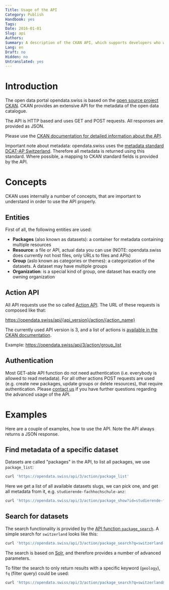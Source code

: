 ```yaml
---
Title: Usage of the API
Category: Publish
Handbook: yes
Tags:
Date: 2016-01-01
Slug: api
Authors:
Summary: A description of the CKAN API, which supports developers who want to write code that interacts with opendata.swiss and the metadata published here.
Lang: en
Draft: no
Hidden: no
Untranslated: yes
---
```


<a name="introduction"></a>
# Introduction

The open data portal opendata.swiss is based on the [open source project CKAN](http://ckan.org).
CKAN provides an extensive API for the metadata of the open data catalogue.

The API is HTTP based and uses GET and POST requests.
All responses are provided as JSON.

Please use the [CKAN documentation for detailed information about the API](http://docs.ckan.org/en/latest/api/).

Important note about metadata: opendata.swiss uses the [metadata standard DCAT-AP Switzerland](/en/library/ch-dcat-ap). Therefore all metadata is returned using this standard. Where possible, a mapping to CKAN standard fields is provided by the API.

<a name="concepts"></a>
# Concepts

CKAN uses internally a number of concepts, that are important to understand in order to use the API properly.

<a name="entities"></a>
## Entities

First of all, the following entities are used:

* **Packages** (also known as datasets): a container for metadata containing multiple resources
* **Resource**: a file or API, actual data you can use (NOTE: opendata.swiss does currently not host files, only URLs to files and APIs)
* **Group** (aslo known as categories or themes): a categorization of the datasets. A dataset may have multiple groups
* **Organization**: is a special kind of group, one dataset has exactly one owning organization

<a name="action-api"></a>
## Action API

All API requests use the so called [Action API](http://docs.ckan.org/en/latest/api/#action-api-reference).
The URL of these requests is composed like that:

https://opendata.swiss/api/{api_version}/action/{action_name}

The currently used API version is 3, and a list of actions is [available in the CKAN documentation](http://docs.ckan.org/en/latest/api/#action-api-reference).

Example: https://opendata.swiss/api/3/action/group_list

<a name="authentication"></a>
## Authentication

Most GET-able API function do not need authentication (i.e. everybody is allowed to read metadata).
For all other actions POST requests are used (e.g. create new packages, update groups or delete resources), that require authentication.
Please [contact us](mailto:opendata@bar.admin.ch) if you have further questions regarding the advanced usage of the API.


<a name="examples"></a>
# Examples

Here are a couple of examples, how to use the API.
Note the API always returns a JSON response.

## Find metadata of a specific dataset

Datasets are called "packages" in the API, to list all packages, we use `package_list`:

```bash
curl 'https://opendata.swiss/api/3/action/package_list'
```

Here we get a list of all available datasets slugs, we can pick one, and get all metadata from it, e.g. `studierende-fachhochschule-anz`:

```bash
curl 'https://opendata.swiss/api/3/action/package_show?id=studierende-fachhochschule-anz'
```

## Search for datasets

The search functionality is provided by the [API function `package_search`](http://docs.ckan.org/en/latest/api/#ckan.logic.action.get.package_search).
A simple search for `switzerland` looks like this:

```bash
curl 'https://opendata.swiss/api/3/action/package_search?q=switzerland'
```

The search is based on [Solr](http://lucene.apache.org/solr/), and therefore provides a number of advanced parameters.

To filter the search to only return results with a specific keyword (`geology`), `fq` (filter query) could be used:

```bash
curl 'https://opendata.swiss/api/3/action/package_search?q=switzerland&fq=+keywords_en:geology'
```
